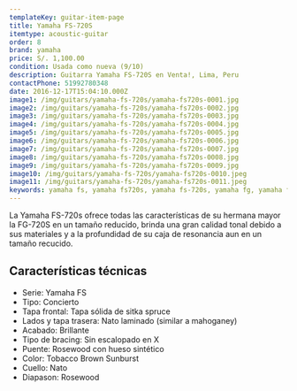 ```yaml
---
templateKey: guitar-item-page
title: Yamaha FS-720S
itemtype: acoustic-guitar
order: 8
brand: yamaha
price: S/. 1,100.00
condition: Usada como nueva (9/10)
description: Guitarra Yamaha FS-720S en Venta!, Lima, Peru
contactPhone: 51992780348
date: 2016-12-17T15:04:10.000Z
image1: /img/guitars/yamaha-fs-720s/yamaha-fs720s-0001.jpg
image2: /img/guitars/yamaha-fs-720s/yamaha-fs720s-0002.jpg
image3: /img/guitars/yamaha-fs-720s/yamaha-fs720s-0003.jpg
image4: /img/guitars/yamaha-fs-720s/yamaha-fs720s-0004.jpg
image5: /img/guitars/yamaha-fs-720s/yamaha-fs720s-0005.jpg
image6: /img/guitars/yamaha-fs-720s/yamaha-fs720s-0006.jpg
image7: /img/guitars/yamaha-fs-720s/yamaha-fs720s-0007.jpg
image8: /img/guitars/yamaha-fs-720s/yamaha-fs720s-0008.jpg
image9: /img/guitars/yamaha-fs-720s/yamaha-fs720s-0009.jpg
image10: /img/guitars/yamaha-fs-720s/yamaha-fs720s-0010.jpeg
image11: /img/guitars/yamaha-fs-720s/yamaha-fs720s-0011.jpeg
keywords: yamaha fs, yamaha fs720s, yamaha fs-720s, yamaha fg, yamaha fg720s, yamaha fg-720s
---
```


La Yamaha FS-720s ofrece todas las características de su hermana mayor la FG-720S en un tamaño reducido, brinda una gran calidad tonal debido a sus materiales y a la profundidad de su caja de resonancia aun en un tamaño recucido.

## Características técnicas

* Serie: Yamaha FS
* Tipo: Concierto
* Tapa frontal: Tapa sólida de sitka spruce
* Lados y tapa trasera: Nato laminado (similar a mahoganey)
* Acabado: Brillante
* Tipo de bracing: Sin escalopado en X
* Puente: Rosewood con hueso sintético
* Color: Tobacco Brown Sunburst
* Cuello: Nato
* Diapason: Rosewood
